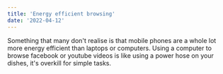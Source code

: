 ```yaml
---
title: 'Energy efficient browsing'
date: '2022-04-12'
---
```


<p>Something that many don't realise is that mobile phones are a whole lot more energy efficient than laptops or computers. Using a computer to browse facebook or youtube videos is like using a power hose on your dishes, it's overkill for simple tasks.<p>
